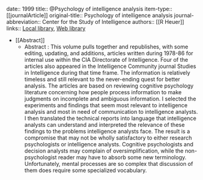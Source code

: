 date:: 1999
title:: @Psychology of intelligence analysis
item-type:: [[journalArticle]]
original-title:: Psychology of intelligence analysis
journal-abbreviation:: Center for the Study of Intelligence
authors:: [[R Heuer]]
links:: [Local library](zotero://select/library/items/2HQ29YYQ), [Web library](https://www.zotero.org/users/6520516/items/2HQ29YYQ)

- [[Abstract]]
	- Abstract : This volume pulls together and republishes, with some editing, updating, and additions, articles written during 1978-86 for internal use within the CIA Directorate of Intelligence. Four of the articles also appeared in the Intelligence Community journal Studies in Intelligence during that time frame. The information is relatively timeless and still relevant to the never-ending quest for better analysis. The articles are based on reviewing cognitive psychology literature concerning how people process information to make judgments on incomplete and ambiguous information. I selected the experiments and findings that seem most relevant to intelligence analysis and most in need of communication to intelligence analysts. I then translated the technical reports into language that intelligence analysts can understand and interpreted the relevance of these findings to the problems intelligence analysts face. The result is a compromise that may not be wholly satisfactory to either research psychologists or intelligence analysts. Cognitive psychologists and decision analysts may complain of oversimplification, while the non-psychologist reader may have to absorb some new terminology. Unfortunately, mental processes are so complex that discussion of them does require some specialized vocabulary.